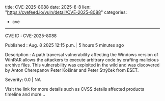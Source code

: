  
title: CVE-2025-8088
date: 2025-8-8
lien: "https://cvefeed.io/vuln/detail/CVE-2025-8088"
categories:
  - cve
---

CVE ID : CVE-2025-8088

Published :  Aug. 8
2025
12:15 p.m. | 5 hours
5 minutes ago

Description : A path traversal vulnerability affecting the Windows version of WinRAR allows the attackers to execute arbitrary code by crafting malicious archive files. This vulnerability was exploited in the wild and was discovered by Anton Cherepanov
Peter Košinár
and Peter Strýček
     from ESET.

Severity: 0.0 | NA

Visit the link for more details
such as CVSS details
affected products
timeline
and more...
